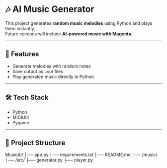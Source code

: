 # 🎶 AI Music Generator

This project generates **random music melodies** using Python and plays them instantly.  
Future versions will include **AI-powered music with Magenta**.

---

## 🚀 Features
- Generate melodies with random notes
- Save output as `.mid` files
- Play generated music directly in Python

---

## 🛠 Tech Stack
- Python
- MIDIUtil
- Pygame

---

## 📂 Project Structure



MusicAI/
│── app.py
│── requirements.txt
│── README.md
│── /music/
│── /src/
├── generator.py
├── player.py